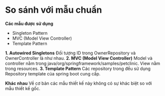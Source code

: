 # So sánh với mẫu chuẩn

**Các mẫu được sử dụng**
- Singleton Pattern
- MVC (Model View Controller)
- Template Pattern

**1. Autowired Singletons**
 Đối tượng ID trong OwnerRepository và OwnerController là như nhau.
**2. MVC (Model View Controller)**
 Model và controller nằm trong java/org/springframework/samples/petclinic.
 View nằm trong resources.
**3. Template Pattern**
 Các repository trong đều sử dụng Repository template của spring boot cung cấp.

**Khác nhau**
Về cơ bản các mẫu thiết kế này không có sự khác biệt so với mẫu thiết kế gốc.
